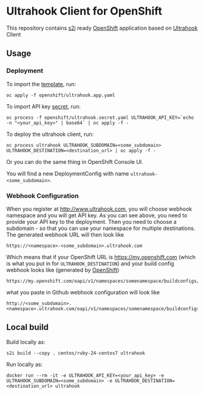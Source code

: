 # Ultrahook Client for OpenShift

This repository contains [s2i](https://github.com/openshift/source-to-image) ready [OpenShift](https://www.openshift.com/) application based on [Ultrahook](http://www.ultrahook.com/) Client

## Usage

### Deployment

To import the [template](openshift/ultrahook.app.yaml), run:

```
oc apply -f openshift/ultrahook.app.yaml
```

To import API key [secret](openshift/ultrahook.secret.yaml), run:

```
oc process -f openshift/ultrahook.secret.yaml ULTRAHOOK_API_KEY=`echo -n "<your_api_key>" | base64` | oc apply -f -
```

To deploy the ultrahook client, run:

```
oc process ultrahook ULTRAHOOK_SUBDOMAIN=<some_subdomain> ULTRAHOOK_DESTINATION=<destination_url> | oc apply -f -
```

Or you can do the same thing in OpenShift Console UI.

You will find a new DeploymentConfig with name `ultrahook-<some_subdomain>`.

### Webhook Configuration

When you register at http://www.ultrahook.com, you will choose webhook namespace and you will get API key. As you can see above, you need to provide your API key to the deployment. Then you need to choose a subdomain - so that you can use your namespace for multiple destinations. The generated webhook URL will then look like 

```
https://<namespace>-<some_subdomain>.ultrahook.com
```

Which means that if your OpenShift URL is https://my.openshift.com (which is what you put in for `ULTRAHOOK_DESTINATION`) and your build config webhook looks like (generated by [OpenShift](https://docs.openshift.com/container-platform/3.5/dev_guide/builds/triggering_builds.html#github-webhooks))

```
https://my.openshift.com/oapi/v1/namespaces/somenamespace/buildconfigs/mybuild/webhooks/secret101/github
```

what you paste in Github webhook configuration will look like

```
http://<some_subdomain>.<namespace>.ultrahook.com/oapi/v1/namespaces/somenamespace/buildconfigs/mybuild/webhooks/secret101/github
```

## Local build

Build locally as:

```
s2i build --copy . centos/ruby-24-centos7 ultrahook
```

Run locally as:

```
docker run --rm -it -e ULTRAHOOK_API_KEY=<your_api_key> -e ULTRAHOOK_SUBDOMAIN=<some_subdomain> -e ULTRAHOOK_DESTINATION=<destination_url> ultrahook
```